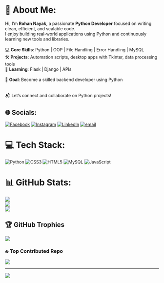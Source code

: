 # 💫 About Me:
Hi, I’m **Rohan Nayak**, a passionate **Python Developer** focused on writing clean, efficient, and scalable code.  <br>I enjoy building real-world applications using Python and continuously learning new tools and libraries.<br><br>💻 **Core Skills**: Python | OOP | File Handling | Error Handling | MySQL <br>🛠️ **Projects**: Automation scripts, desktop apps with Tkinter, data processing tools  <br>🧠 **Learning**: Flask | Django | APIs<br><br>🎯 **Goal**: Become a skilled backend developer using Python<br><br>  <br>📬 Let’s connect and collaborate on Python projects!<br>


## 🌐 Socials:
[![Facebook](https://img.shields.io/badge/Facebook-%231877F2.svg?logo=Facebook&logoColor=white)](https://facebook.com/https://www.facebook.com/sohan.nayak.9275) [![Instagram](https://img.shields.io/badge/Instagram-%23E4405F.svg?logo=Instagram&logoColor=white)](https://instagram.com/https://www.instagram.com/iamrohannayak/) [![LinkedIn](https://img.shields.io/badge/LinkedIn-%230077B5.svg?logo=linkedin&logoColor=white)](https://linkedin.com/in/https://www.linkedin.com/in/rohannayak360/) [![email](https://img.shields.io/badge/Email-D14836?logo=gmail&logoColor=white)](mailto:rohannayak360@gmail.com) 

# 💻 Tech Stack:
![Python](https://img.shields.io/badge/python-3670A0?style=for-the-badge&logo=python&logoColor=ffdd54) ![CSS3](https://img.shields.io/badge/css3-%231572B6.svg?style=for-the-badge&logo=css3&logoColor=white) ![HTML5](https://img.shields.io/badge/html5-%23E34F26.svg?style=for-the-badge&logo=html5&logoColor=white) ![MySQL](https://img.shields.io/badge/mysql-4479A1.svg?style=for-the-badge&logo=mysql&logoColor=white) ![JavaScript](https://img.shields.io/badge/javascript-%23323330.svg?style=for-the-badge&logo=javascript&logoColor=%23F7DF1E)
# 📊 GitHub Stats:
![](https://github-readme-stats.vercel.app/api?username=rohannayak360&theme=transparent&hide_border=false&include_all_commits=false&count_private=false)<br/>
![](https://nirzak-streak-stats.vercel.app/?user=rohannayak360&theme=transparent&hide_border=false)<br/>
![](https://github-readme-stats.vercel.app/api/top-langs/?username=rohannayak360&theme=transparent&hide_border=false&include_all_commits=false&count_private=false&layout=compact)

## 🏆 GitHub Trophies
![](https://github-profile-trophy.vercel.app/?username=rohannayak360&theme=radical&no-frame=false&no-bg=true&margin-w=4)

### 🔝 Top Contributed Repo
![](https://github-contributor-stats.vercel.app/api?username=rohannayak360&limit=5&theme=dark&combine_all_yearly_contributions=true)

---
[![](https://visitcount.itsvg.in/api?id=rohannayak360&icon=0&color=0)](https://visitcount.itsvg.in)

<!-- Proudly created with GPRM ( https://gprm.itsvg.in ) -->
